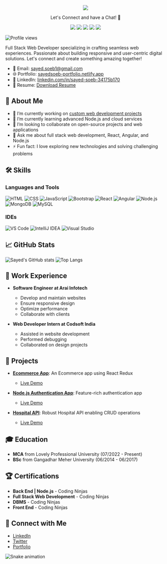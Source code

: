 <p align="center">
  <img src="https://capsule-render.vercel.app/api?text=Hey%20Everyone!🕹️&animation=fadeIn&type=waving&color=gradient&height=100"/>
</p>

<p align="center">
  Let's Connect and have a Chat! 💬
</p>

<p align="center">
  <a href="https://linkedin.com/in/sayed-soeb-34175b170"><img src="https://img.icons8.com/color/48/000000/linkedin.png"/></a>
  <a href="https://github.com/sayed-soeb"><img src="![image](https://github.com/sayed-soeb/sayed-soeb/assets/126053455/960420f0-513f-48fa-acc3-86f64be8e245)
"/></a>
  <a href="https://dev.to/sayedsoeb"><img src="https://img.icons8.com/windows/48/000000/dev.png"/></a>
  <a href="https://twitter.com/yourtwitterusername"><img src="https://img.icons8.com/color/48/000000/twitter.png"/></a> <!-- Replace with your Twitter username -->
  <a href="https://instagram.com/yourinstagramusername"><img src="https://img.icons8.com/fluency/48/000000/instagram-new.png"/></a> <!-- Replace with your Instagram username -->
</p>

![Profile views](https://komarev.com/ghpvc/?username=sayed-soeb&color=brightgreen)

Full Stack Web Developer specializing in crafting seamless web experiences. Passionate about building responsive and user-centric digital solutions. Let's connect and create something amazing together!

- 📧 Email: [sayed.soeb1@gmail.com](mailto:sayed.soeb1@gmail.com)
- 🌐 Portfolio: [sayedsoeb-portfolio.netlify.app](https://sayedsoeb-portfolio.netlify.app/)
- 💼 LinkedIn: [linkedin.com/in/sayed-soeb-34175b170](https://www.linkedin.com/in/sayed-soeb-34175b170/)
- 📝 Resume: [Download Resume](https://your-resume-link.com)  <!-- Replace with your resume link -->

## 🚀 About Me
- 🔭 I’m currently working on [custom web development projects](https://github.com/sayed-soeb)
- 🌱 I’m currently learning advanced Node.js and cloud services
- 👯 I’m looking to collaborate on open-source projects and web applications
- 💬 Ask me about full stack web development, React, Angular, and Node.js
- ⚡ Fun fact: I love exploring new technologies and solving challenging problems

## 🛠️ Skills

### Languages and Tools
![HTML](https://img.shields.io/badge/-HTML5-000?&logo=HTML5) ![CSS](https://img.shields.io/badge/-CSS3-000?&logo=CSS3) ![JavaScript](https://img.shields.io/badge/-JavaScript-000?&logo=JavaScript)
![Bootstrap](https://img.shields.io/badge/-Bootstrap-000?&logo=Bootstrap) ![React](https://img.shields.io/badge/-React-000?&logo=React) ![Angular](https://img.shields.io/badge/-Angular-000?&logo=Angular)
![Node.js](https://img.shields.io/badge/-Node.js-000?&logo=Node.js) ![MongoDB](https://img.shields.io/badge/-MongoDB-000?&logo=MongoDB) ![MySQL](https://img.shields.io/badge/-MySQL-000?&logo=MySQL)

### IDEs
![VS Code](https://img.shields.io/badge/-VS%20Code-000?&logo=Visual%20Studio%20Code) ![IntelliJ IDEA](https://img.shields.io/badge/-IntelliJ%20IDEA-000?&logo=IntelliJ%20IDEA) ![Visual Studio](https://img.shields.io/badge/-Visual%20Studio-000?&logo=Visual%20Studio)

## 📈 GitHub Stats
![Sayed's GitHub stats](https://github-readme-stats.vercel.app/api?username=sayed-soeb&show_icons=true&theme=radical)
![Top Langs](https://github-readme-stats.vercel.app/api/top-langs/?username=sayed-soeb&layout=compact&theme=radical)

## 💼 Work Experience
- **Software Engineer at Arai Infotech**
  - Develop and maintain websites
  - Ensure responsive design
  - Optimize performance
  - Collaborate with clients

- **Web Developer Intern at Codsoft India**
  - Assisted in website development
  - Performed debugging
  - Collaborated on design projects

## 🌟 Projects
- **[Ecommerce App](https://github.com/sayed-soeb/ecommerce-app)**: An Ecommerce app using React Redux
  - [Live Demo](https://ecommerce-by-sayed.netlify.app/)

- **[Node.js Authentication App](https://github.com/sayed-soeb/UserAuthentication)**: Feature-rich authentication app
  - [Live Demo](https://authentication-by-sayedsoeb.onrender.com/)

- **[Hospital API](https://github.com/sayed-soeb/hospital-api)**: Robust Hospital API enabling CRUD operations
  - [Live Demo](https://hospital-api-by-sayedsoeb.onrender.com/)

## 🎓 Education
- **MCA** from Lovely Professional University (07/2022 - Present)
- **BSc** from Gangadhar Meher University (06/2014 - 06/2017)

## 🏆 Certifications
- **Back End | Node.js** - Coding Ninjas
- **Full Stack Web Development** - Coding Ninjas
- **DBMS** - Coding Ninjas
- **Front End** - Coding Ninjas

## 🔗 Connect with Me
- [LinkedIn](https://www.linkedin.com/in/sayed-soeb-34175b170/)
- [Twitter](https://twitter.com/yourtwitterusername)  <!-- Add your Twitter username if available -->
- [Portfolio](https://sayedsoeb-portfolio.netlify.app/)

![Snake animation](https://github.com/sayed-soeb/sayed-soeb/blob/output/github-contribution-grid-snake.svg)
